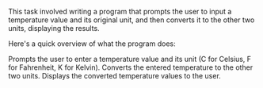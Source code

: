 This task involved writing a program that prompts the user to input a temperature value and its original unit, and then converts it to the other two units, displaying the results.

Here's a quick overview of what the program does:

Prompts the user to enter a temperature value and its unit (C for Celsius, F for Fahrenheit, K for Kelvin).
Converts the entered temperature to the other two units.
Displays the converted temperature values to the user.
